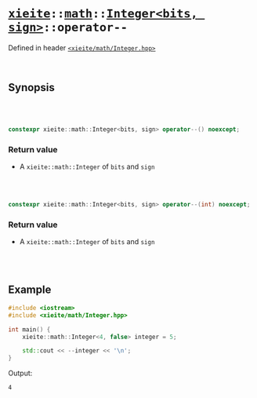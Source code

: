 # [`xieite`](../../../README.md)`::`[`math`](../../../docs/math.md)`::`[`Integer<bits, sign>`](../../../docs/math/Integer.md)`::operator--`
Defined in header [`<xieite/math/Integer.hpp>`](../../../include/xieite/math/Integer.hpp)

<br/>

## Synopsis

<br/><br/>

```cpp
constexpr xieite::math::Integer<bits, sign> operator--() noexcept;
```
### Return value
- A `xieite::math::Integer` of `bits` and `sign`

<br/><br/>

```cpp
constexpr xieite::math::Integer<bits, sign> operator--(int) noexcept;
```
### Return value
- A `xieite::math::Integer` of `bits` and `sign`

<br/><br/>

## Example
```cpp
#include <iostream>
#include <xieite/math/Integer.hpp>

int main() {
	xieite::math::Integer<4, false> integer = 5;

	std::cout << --integer << '\n';
}
```
Output:
```
4
```
